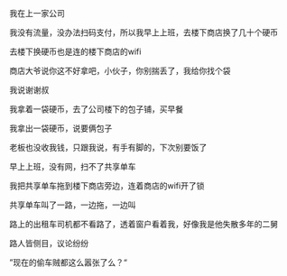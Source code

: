 我在上一家公司



















我没有流量，没办法扫码支付，所以我早上上班，去楼下商店换了几十个硬币

去楼下换硬币也是连的楼下商店的wifi

商店大爷说你这不好拿吧，小伙子，你别揣丢了，我给你找个袋

我说谢谢叔

我拿着一袋硬币，去了公司楼下的包子铺，买早餐

我拿出一袋硬币，说要俩包子

老板也没收我钱，只跟我说，有手有脚的，下次别要饭了

早上上班，没有网，扫不了共享单车

我把共享单车拖到楼下商店旁边，连着商店的wifi开了锁

共享单车叫了一路，一边拖，一边叫

路上的出租车司机都不看路了，透着窗户看着我，好像我是他失散多年的二舅

路人皆侧目，议论纷纷

”现在的偷车贼都这么嚣张了么？“
